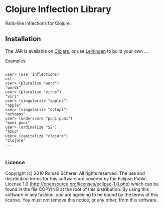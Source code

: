 # Clojure Inflection Library

Rails-like inflections for Clojure.

## Installation

The JAR is available on [Clojars](http://clojars.org/inflections), or use
[Leiningen](http://github.com/technomancy/leiningen) to build your own
...

Examples:
<pre>
<code>
user> (use 'inflections)
nil
user> (pluralize "word")
"words"
user> (pluralize "virus")
"viri"
user> (singularize "apples")
"apple"
user> (singularize "octopi")
"octopus"
user> (underscore "puni-puni")
"puni_puni"
user> (ordinalize "52")
"52nd"
user> (capitalize "clojure")
"Clojure"
...
</code>
</pre>

### License

Copyright (c) 2010 Roman Scherer. All rights reserved. The use and
distribution terms for this software are covered by the Eclipse Public
License 1.0 (http://opensource.org/licenses/eclipse-1.0.php) which can
be found in the file COPYING at the root of this distribution. By
using this software in any fashion, you are agreeing to be bound by
the terms of this license.  You must not remove this notice, or any
other, from this software.
